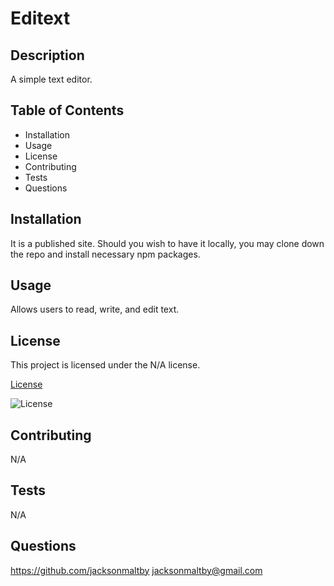 # Editext

## Description 
  
A simple text editor.
  
## Table of Contents 
  
* Installation
* Usage
* License
* Contributing
* Tests
* Questions
  
## Installation
  
It is a published site. Should you wish to have it locally, you may clone down the repo and install necessary npm packages.
  
## Usage 
  
Allows users to read, write, and edit text.

## License
    
This project is licensed under the N/A license.

[License](License)

![License](https://img.shields.io/badge/license-N/A-green.svg)
  
## Contributing
  
N/A
  
## Tests
  
N/A
  
## Questions
  
https://github.com/jacksonmaltby jacksonmaltby@gmail.com

